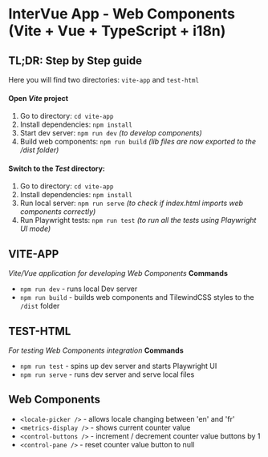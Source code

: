 # InterVue App - Web Components (Vite + Vue + TypeScript + i18n)

## TL;DR: Step by Step guide

Here you will find two directories: `vite-app` and `test-html`

#### Open _**Vite**_ project

1. Go to directory: `cd vite-app`
2. Install dependencies: `npm install`
3. Start dev server: `npm run dev`
   _(to develop components)_
4. Build web components: `npm run build`
   _(lib files are now exported to the /dist folder)_

#### Switch to the _**Test**_ directory:

1. Go to directory: `cd vite-app`
2. Install dependencies: `npm install`
3. Run local server: `npm run serve`
   _(to check if index.html imports web components correctly)_
4. Run Playwright tests: `npm run test`
   _(to run all the tests using Playwright UI mode)_

## VITE-APP

_Vite/Vue application for developing Web Components_
**Commands**

- `npm run dev` - runs local Dev server
- `npm run build` - builds web components and TilewindCSS styles to the `/dist` folder

## TEST-HTML

_For testing Web Components integration_
**Commands**

- `npm run test` - spins up dev server and starts Playwright UI
- `npm run serve` - runs dev server and serve local files

## Web Components

- `<locale-picker />` - allows locale changing between 'en' and 'fr'
- `<metrics-display />` - shows current counter value
- `<control-buttons />` - increment / decrement counter value buttons by 1
- `<control-pane />` - reset counter value button to null
